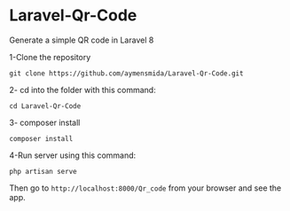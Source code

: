 # Laravel-Qr-Code
Generate a simple QR code in Laravel 8


1-Clone the repository
```
git clone https://github.com/aymensmida/Laravel-Qr-Code.git
```

2- cd into the folder with this command:
```
cd Laravel-Qr-Code
```

3- composer install
```
composer install
```
4-Run server using this command:
```
php artisan serve
```
Then go to `http://localhost:8000/Qr_code` from your browser and see the app.


